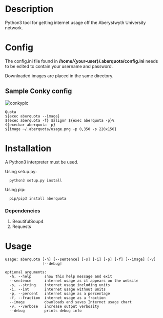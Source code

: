 # Description
Python3 tool for getting internet usage off the Aberystwyth University network.

# Config
The config.ini file found in __/home/{your-user}/.aberquota/config.ini__ needs to be edited to contain your username and password.

Downloaded images are placed in the same directory.

## Sample Conky config
![conkypic](http://i.gyazo.com/55ee3e31334758ddc010493e7009b521.png)
```
Quota
${exec aberquota --image}
${exec aberquota -f} $alignr ${exec aberquota -p}%
${execbar aberquota -p}
${image ~/.aberquota/usage.png -p 0,350 -s 220x150}
```

# Installation
A Python3 interpreter must be used.

Using setup.py:
```
  python3 setup.py install
```
Using pip:
```
  pip/pip3 install aberquota
```
### Dependencies
1. BeautifulSoup4
2. Requests

# Usage
```
usage: aberquota [-h] [--sentence] [-s] [-i] [-p] [-f] [--image] [-v]
                 [--debug]

optional arguments:
  -h, --help      show this help message and exit
  --sentence      internet usage as it appears on the website
  -s, --string    internet usage including units
  -i, --int       internet usage without units
  -p, --percent   internet usage as a percentage
  -f, --fraction  internet usage as a fraction
  --image         downloads and saves Internet usage chart
  -v, --verbose   increase output verbosity
  --debug         prints debug info
```
